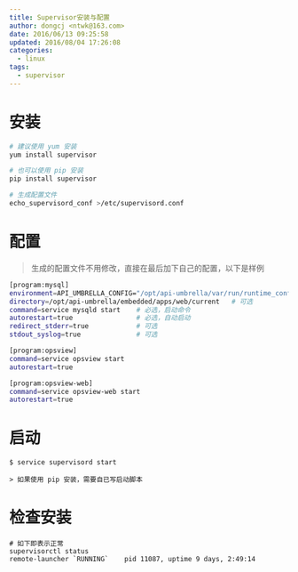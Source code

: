 ```yaml
---
title: Supervisor安装与配置
author: dongcj <ntwk@163.com>
date: 2016/06/13 09:25:58
updated: 2016/08/04 17:26:08
categories:
  - linux
tags:
  - supervisor
---
```


# 安装
```bash
# 建议使用 yum 安装
yum install supervisor

# 也可以使用 pip 安装
pip install supervisor

# 生成配置文件
echo_supervisord_conf >/etc/supervisord.conf
```


# 配置
> 生成的配置文件不用修改，直接在最后加下自己的配置，以下是样例

```bash
[program:mysql]
environment=API_UMBRELLA_CONFIG="/opt/api-umbrella/var/run/runtime_config.yml"  # 可选
directory=/opt/api-umbrella/embedded/apps/web/current   # 可选
command=service mysqld start    # 必选，启动命令
autorestart=true                # 必选，自动启动
redirect_stderr=true            # 可选
stdout_syslog=true              # 可选

[program:opsview]
command=service opsview start
autorestart=true

[program:opsview-web]
command=service opsview-web start
autorestart=true
```

# 启动
    $ service supervisord start

    > 如果使用 pip 安装，需要自已写启动脚本


# 检查安装
    # 如下即表示正常
    supervisorctl status
    remote-launcher `RUNNING`    pid 11087, uptime 9 days, 2:49:14